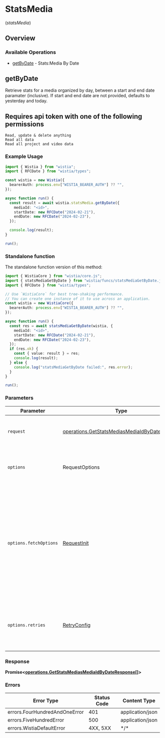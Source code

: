 # StatsMedia
(*statsMedia*)

## Overview

### Available Operations

* [getByDate](#getbydate) - Stats:Media By Date

## getByDate

Retrieve stats for a media organized by day, between a start and end date paramater (inclusive). If start and end date are not provided, defaults to yesterday and today.

## Requires api token with one of the following permissions
```
Read, update & delete anything
Read all data
Read all project and video data
```


### Example Usage

<!-- UsageSnippet language="typescript" operationID="get_/stats/medias/{media-id}/by_date" method="get" path="/stats/medias/{media-id}/by_date" -->
```typescript
import { Wistia } from "wistia";
import { RFCDate } from "wistia/types";

const wistia = new Wistia({
  bearerAuth: process.env["WISTIA_BEARER_AUTH"] ?? "",
});

async function run() {
  const result = await wistia.statsMedia.getByDate({
    mediaId: "<id>",
    startDate: new RFCDate("2024-02-21"),
    endDate: new RFCDate("2024-02-23"),
  });

  console.log(result);
}

run();
```

### Standalone function

The standalone function version of this method:

```typescript
import { WistiaCore } from "wistia/core.js";
import { statsMediaGetByDate } from "wistia/funcs/statsMediaGetByDate.js";
import { RFCDate } from "wistia/types";

// Use `WistiaCore` for best tree-shaking performance.
// You can create one instance of it to use across an application.
const wistia = new WistiaCore({
  bearerAuth: process.env["WISTIA_BEARER_AUTH"] ?? "",
});

async function run() {
  const res = await statsMediaGetByDate(wistia, {
    mediaId: "<id>",
    startDate: new RFCDate("2024-02-21"),
    endDate: new RFCDate("2024-02-23"),
  });
  if (res.ok) {
    const { value: result } = res;
    console.log(result);
  } else {
    console.log("statsMediaGetByDate failed:", res.error);
  }
}

run();
```

### Parameters

| Parameter                                                                                                                                                                      | Type                                                                                                                                                                           | Required                                                                                                                                                                       | Description                                                                                                                                                                    |
| ------------------------------------------------------------------------------------------------------------------------------------------------------------------------------ | ------------------------------------------------------------------------------------------------------------------------------------------------------------------------------ | ------------------------------------------------------------------------------------------------------------------------------------------------------------------------------ | ------------------------------------------------------------------------------------------------------------------------------------------------------------------------------ |
| `request`                                                                                                                                                                      | [operations.GetStatsMediasMediaIdByDateRequest](../../models/operations/getstatsmediasmediaidbydaterequest.md)                                                                 | :heavy_check_mark:                                                                                                                                                             | The request object to use for the request.                                                                                                                                     |
| `options`                                                                                                                                                                      | RequestOptions                                                                                                                                                                 | :heavy_minus_sign:                                                                                                                                                             | Used to set various options for making HTTP requests.                                                                                                                          |
| `options.fetchOptions`                                                                                                                                                         | [RequestInit](https://developer.mozilla.org/en-US/docs/Web/API/Request/Request#options)                                                                                        | :heavy_minus_sign:                                                                                                                                                             | Options that are passed to the underlying HTTP request. This can be used to inject extra headers for examples. All `Request` options, except `method` and `body`, are allowed. |
| `options.retries`                                                                                                                                                              | [RetryConfig](../../lib/utils/retryconfig.md)                                                                                                                                  | :heavy_minus_sign:                                                                                                                                                             | Enables retrying HTTP requests under certain failure conditions.                                                                                                               |

### Response

**Promise\<[operations.GetStatsMediasMediaIdByDateResponse[]](../../models/.md)\>**

### Errors

| Error Type                    | Status Code                   | Content Type                  |
| ----------------------------- | ----------------------------- | ----------------------------- |
| errors.FourHundredAndOneError | 401                           | application/json              |
| errors.FiveHundredError       | 500                           | application/json              |
| errors.WistiaDefaultError     | 4XX, 5XX                      | \*/\*                         |